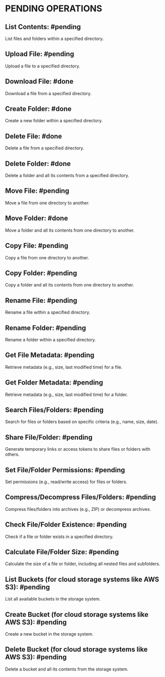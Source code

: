  
# PENDING OPERATIONS 

## List Contents: #pending
   List files and folders within a specified directory.

## Upload File: #pending
   Upload a file to a specified directory.

## Download File: #done
   Download a file from a specified directory.

## Create Folder: #done
   Create a new folder within a specified directory.

## Delete File: #done
   Delete a file from a specified directory.

## Delete Folder: #done
   Delete a folder and all its contents from a specified directory.

## Move File: #pending
   Move a file from one directory to another.

## Move Folder: #done
   Move a folder and all its contents from one directory to another.

## Copy File: #pending
   Copy a file from one directory to another.

## Copy Folder: #pending
   Copy a folder and all its contents from one directory to another.

## Rename File: #pending
   Rename a file within a specified directory.

## Rename Folder: #pending
   Rename a folder within a specified directory.

## Get File Metadata: #pending
   Retrieve metadata (e.g., size, last modified time) for a file.

## Get Folder Metadata: #pending
   Retrieve metadata (e.g., size, last modified time) for a folder.

## Search Files/Folders: #pending
   Search for files or folders based on specific criteria (e.g., name, size, date).

## Share File/Folder: #pending
   Generate temporary links or access tokens to share files or folders with others.

## Set File/Folder Permissions: #pending
   Set permissions (e.g., read/write access) for files or folders.

## Compress/Decompress Files/Folders: #pending
   Compress files/folders into archives (e.g., ZIP) or decompress archives.

## Check File/Folder Existence: #pending
   Check if a file or folder exists in a specified directory.

## Calculate File/Folder Size: #pending
   Calculate the size of a file or folder, including all nested files and subfolders.

## List Buckets (for cloud storage systems like AWS S3): #pending
   List all available buckets in the storage system.

## Create Bucket (for cloud storage systems like AWS S3): #pending
   Create a new bucket in the storage system.

## Delete Bucket (for cloud storage systems like AWS S3): #pending
   Delete a bucket and all its contents from the storage system.